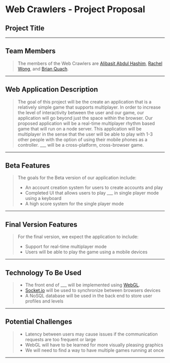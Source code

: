 # Web Crawlers - Project Proposal

## Project Title
> 

***

## Team Members
> The members of the Web Crawlers are [Alibasit Abdul Hashim](https://github.com/ali-basit), [Rachel Wong](https://github.com/rachel-wong), and [Brian Quach](https://github.com/Brian-Quach).

***

## Web Application Description
> The goal of this project will be the create an application that is a relatively simple game that supports multiplayer. In order to increase the level of interactivity between the user and our game, our application will go beyond just the space within the browser. Our proposed application will be a real-time multiplayer rhythm based game that will run on a node server. This application will be multiplayer in the sense that the user will be able to play with 1-3 other people with the option of using their mobile phones as a controller. ___ will be a cross-platform, cross-browser game.

***

## Beta Features
> The goals for the Beta version of our application include:
> * An account creation system for users to create accounts and play
> * Completed UI that allows users to play ___ in single player mode using a keyboard
> * A high score system for the single player mode

***

## Final Version Features
> For the final version, we expect the application to include:
> * Support for real-time multiplayer mode
> * Users will be able to play the game using a mobile devices

***

## Technology To Be Used
> * The front end of ___ will be implemented using [WebGL](https://developer.mozilla.org/en-US/docs/Web/API/WebGL_API).
> * [Socket.io](https://socket.io/) will be used to synchronize between browsers devices
> * A NoSQL database will be used in the back end to store user profiles and levels

***

## Potential Challenges
> * Latency between users may cause issues if the communication requests are too frequent or large
> * WebGL will have to be learned for more visually pleasing graphics
> * We will need to find a way to have multiple games running at once

***

> 